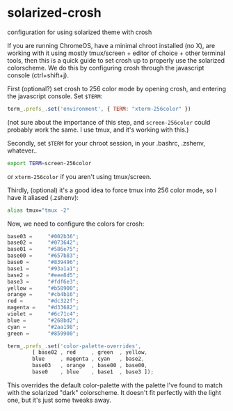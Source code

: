 solarized-crosh
===============

configuration for using solarized theme with crosh

If you are running ChromeOS, have a minimal chroot installed (no X), are working with it using mostly tmux/screen + editor of choice + other terminal tools, then this is a quick guide to set crosh up to properly use the solarized colorscheme. We do this by configuring crosh through the javascript console (ctrl+shift+j).

First (optional?) set crosh to 256 color mode by opening crosh, and entering the javascript console. Set ```$TERM```:

```javascript
term_.prefs_.set('environment', { TERM: "xterm-256color" })
```
(not sure about the importance of this step, and ```screen-256color``` could probably work the same. I use tmux, and it's working with this.) 


Secondly, set ```$TERM``` for your chroot session, in your .bashrc, .zshenv, whatever..
 
```bash
export TERM=screen-256color
```
or ```xterm-256color``` if you aren't using tmux/screen.


Thirdly, (optional) it's a good idea to force tmux into 256 color mode, so I have it aliased (.zshenv):

```bash
alias tmux="tmux -2"
```


Now, we need to configure the colors for crosh: 

```javascript
base03 =     "#002b36";
base02 =     "#073642";
base01 =     "#586e75";
base00 =     "#657b83";
base0 =      "#839496";
base1 =      "#93a1a1";
base2 =      "#eee8d5";
base3 =      "#fdf6e3";
yellow =     "#b58900";
orange =     "#cb4b16";
red =        "#dc322f";
magenta =    "#d33682";
violet =     "#6c71c4";
blue =       "#268bd2";
cyan =       "#2aa198";
green =      "#859900";

term_.prefs_.set('color-palette-overrides',
        [ base02 , red     , green  , yellow,
        blue     , magenta , cyan   , base2,
        base03   , orange  , base00 , base00,
        base0    , blue    , base1  , base3 ]);
```
This overrides the default color-palette with the palette I've found to match with the solarized "dark" colorscheme. It doesn't fit perfectly with the light one, but it's just some tweaks away.
